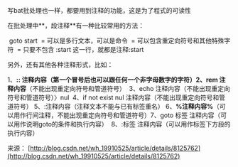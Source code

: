 写bat批处理也一样，都要用到注释的功能，这是为了程式的可读性

在批处理中**，段注释**有一种比较常用的方法：

​    goto start
​     = 可以是多行文本，可以是命令
​     = 可以包含重定向符号和其他特殊字符
​     = 只要不包含 :start 这一行，就都是注释
​    :start

另外，还有其他各种注释形式，比如：

 

   1、**:: ****注释内容**（第一个冒号后也可以跟任何一个非字母数字的字符）
​    2、**rem**** 注释内容**（不能出现重定向符号和管道符号）
​    3、echo 注释内容（不能出现重定向符号和管道符号）〉nul
​    4、if not exist nul 注释内容（不能出现重定向符号和管道符号）
​    5、:注释内容（注释文本不能与已有标签重名）
​    6、**%注释内容%**（可以用作行间注释，不能出现重定向符号和管道符号）
​    7、goto 标签 注释内容（可以用作说明goto的条件和执行内容）
​    8、:标签 注释内容（可以用作标签下方段的执行内容）

来源： [http://blog.csdn.net/wh_19910525/article/details/8125762](http://blog.csdn.net/wh_19910525/article/details/8125762)